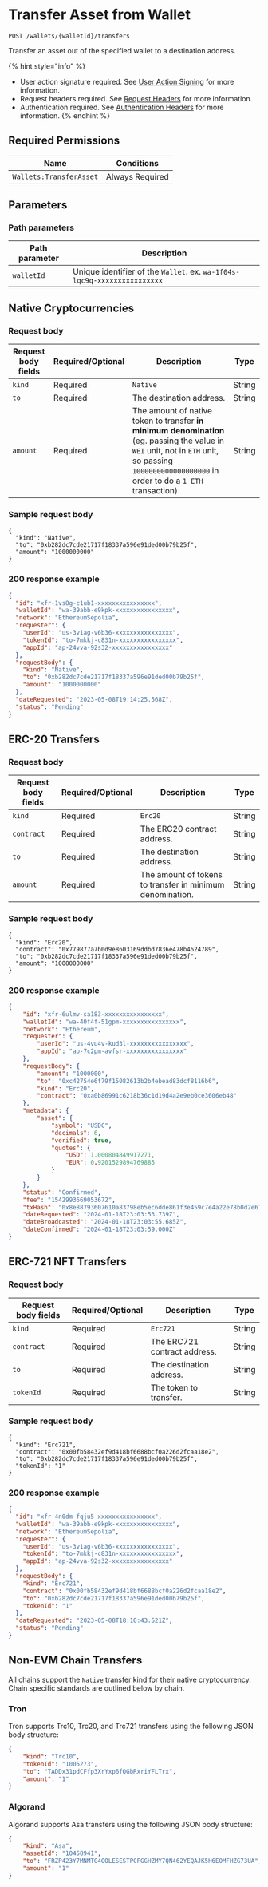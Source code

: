 # Transfer Asset from Wallet

`POST /wallets/{walletId}/transfers`

Transfer an asset out of the specified wallet to a destination address.

{% hint style="info" %}
* User action signature required. See [User Action Signing](../authentication/user-action-signing/) for more information.
* Request headers required. See [Request Headers](../../getting-started/request-headers.md) for more information.
* Authentication required. See [Authentication Headers](../../getting-started/request-headers.md#authentication-headers) for more information.
{% endhint %}

## Required Permissions

| Name                    | Conditions      |
| ----------------------- | --------------- |
| `Wallets:TransferAsset` | Always Required |

## Parameters <a href="#request-example.1" id="request-example.1"></a>

### Path parameters <a href="#path-parameters" id="path-parameters"></a>

| Path parameter | Description                                                              |
| -------------- | ------------------------------------------------------------------------ |
| `walletId`     | Unique identifier of the `Wallet`. ex. `wa-1f04s-lqc9q-xxxxxxxxxxxxxxxx` |

## Native Cryptocurrencies <a href="#native-currency-request-body" id="native-currency-request-body"></a>

### Request body <a href="#native-currency-request-body" id="native-currency-request-body"></a>

| Request body fields | Required/Optional | Description                                                                                                                                                                                        | Type   |
| ------------------- | ----------------- | -------------------------------------------------------------------------------------------------------------------------------------------------------------------------------------------------- | ------ |
| `kind`              | Required          | `Native`                                                                                                                                                                                           | String |
| `to`                | Required          | The destination address.                                                                                                                                                                           | String |
| `amount`            | Required          | The amount of native token to transfer **in minimum denomination** (eg. passing the value in `WEI` unit, not in `ETH` unit, so passing `1000000000000000000` in order to do a `1 ETH` transaction) | String |

### Sample request body <a href="#sample-native-currency-request" id="sample-native-currency-request"></a>

```shell
{
  "kind": "Native",
  "to": "0xb282dc7cde21717f18337a596e91ded00b79b25f",
  "amount": "1000000000"
}
```

### 200 response example <a href="#native-currency-response-example" id="native-currency-response-example"></a>

```json
{
  "id": "xfr-1vs8g-c1ub1-xxxxxxxxxxxxxxxx",
  "walletId": "wa-39abb-e9kpk-xxxxxxxxxxxxxxxx",
  "network": "EthereumSepolia",
  "requester": {
    "userId": "us-3v1ag-v6b36-xxxxxxxxxxxxxxxx",
    "tokenId": "to-7mkkj-c831n-xxxxxxxxxxxxxxxx",
    "appId": "ap-24vva-92s32-xxxxxxxxxxxxxxxx"
  },
  "requestBody": {
    "kind": "Native",
    "to": "0xb282dc7cde21717f18337a596e91ded00b79b25f",
    "amount": "1000000000"
  },
  "dateRequested": "2023-05-08T19:14:25.568Z",
  "status": "Pending"
}
```

## ERC-20 Transfers <a href="#notes" id="notes"></a>

### Request body <a href="#erc20-request-body" id="erc20-request-body"></a>

| Request body fields | Required/Optional | Description                                               | Type   |
| ------------------- | ----------------- | --------------------------------------------------------- | ------ |
| `kind`              | Required          | `Erc20`                                                   | String |
| `contract`          | Required          | The ERC20 contract address.                               | String |
| `to`                | Required          | The destination address.                                  | String |
| `amount`            | Required          | The amount of tokens to transfer in minimum denomination. | String |

### Sample request body <a href="#sample-erc20-request" id="sample-erc20-request"></a>

```shell
{
  "kind": "Erc20",
  "contract": "0x779877a7b0d9e8603169ddbd7836e478b4624789",
  "to": "0xb282dc7cde21717f18337a596e91ded00b79b25f",
  "amount": "1000000000"
}
```

### 200 response example <a href="#erc20-response-example" id="erc20-response-example"></a>

```json
{
    "id": "xfr-6ulmv-sa183-xxxxxxxxxxxxxxxx",
    "walletId": "wa-40f4f-51gpm-xxxxxxxxxxxxxxxx",
    "network": "Ethereum",
    "requester": {
        "userId": "us-4vu4v-kud3l-xxxxxxxxxxxxxxxx",
        "appId": "ap-7c2pm-avfsr-xxxxxxxxxxxxxxxx"
    },
    "requestBody": {
        "amount": "1000000",
        "to": "0xc42754e6f79f15082613b2b4ebead83dcf8116b6",
        "kind": "Erc20",
        "contract": "0xa0b86991c6218b36c1d19d4a2e9eb0ce3606eb48"
    },
    "metadata": {
        "asset": {
            "symbol": "USDC",
            "decimals": 6,
            "verified": true,
            "quotes": {
                "USD": 1.000804849917271,
                "EUR": 0.9201529894769885
            }
        }
    },
    "status": "Confirmed",
    "fee": "1542993669053672",
    "txHash": "0x8e88793607610a83798eb5ec6dde861f3e459c7e4a22e78b0d2e675b86d0d1e7",
    "dateRequested": "2024-01-18T23:03:53.739Z",
    "dateBroadcasted": "2024-01-18T23:03:55.685Z",
    "dateConfirmed": "2024-01-18T23:03:59.000Z"
}
```

## ERC-721 NFT Transfers

### Request body <a href="#erc721-request-body" id="erc721-request-body"></a>

| Request body fields | Required/Optional | Description                  | Type   |
| ------------------- | ----------------- | ---------------------------- | ------ |
| `kind`              | Required          | `Erc721`                     | String |
| `contract`          | Required          | The ERC721 contract address. | String |
| `to`                | Required          | The destination address.     | String |
| `tokenId`           | Required          | The token to transfer.       | String |

### Sample request body <a href="#sample-erc721-request" id="sample-erc721-request"></a>

```shell
{
  "kind": "Erc721",
  "contract": "0x00fb58432ef9d418bf6688bcf0a226d2fcaa18e2",
  "to": "0xb282dc7cde21717f18337a596e91ded00b79b25f",
  "tokenId": "1"
}
```

### 200 response example <a href="#erc721-response-example" id="erc721-response-example"></a>

```json
{
  "id": "xfr-4n0dm-fqju5-xxxxxxxxxxxxxxxx",
  "walletId": "wa-39abb-e9kpk-xxxxxxxxxxxxxxxx",
  "network": "EthereumSepolia",
  "requester": {
    "userId": "us-3v1ag-v6b36-xxxxxxxxxxxxxxxx",
    "tokenId": "to-7mkkj-c831n-xxxxxxxxxxxxxxxx",
    "appId": "ap-24vva-92s32-xxxxxxxxxxxxxxxx"
  },
  "requestBody": {
    "kind": "Erc721",
    "contract": "0x00fb58432ef9d418bf6688bcf0a226d2fcaa18e2",
    "to": "0xb282dc7cde21717f18337a596e91ded00b79b25f",
    "tokenId": "1"
  },
  "dateRequested": "2023-05-08T18:10:43.521Z",
  "status": "Pending"
}
```



## Non-EVM Chain Transfers

All chains support the `Native` transfer kind for their native cryptocurrency.  Chain specific standards are outlined below by chain.

### Tron <a href="#erc721-request-body" id="erc721-request-body"></a>

Tron supports Trc10, Trc20, and Trc721 transfers using the following JSON body structure:&#x20;

```json
{
    "kind": "Trc10",
    "tokenId": "1005273",
    "to": "TADDx31pdCFfp3XrYxp6fQGbRxriYFLTrx",
    "amount": "1"
}
```

### Algorand

Algorand supports Asa transfers using the following JSON body structure:&#x20;

```json
{
    "kind": "Asa",
    "assetId": "10458941",
    "to": "FRZP423Y7MNMTG4OOLESESTPCFGGHZMY7QN462YEQAJK5H6EOMFHZG73UA",
    "amount": "1"
}
```

